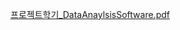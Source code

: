 [프로젝트학기_DataAnaylsisSoftware.pdf](https://github.com/KUcarrot/Data_Analysis_Software_Development/files/11612924/ppt.pdf)
